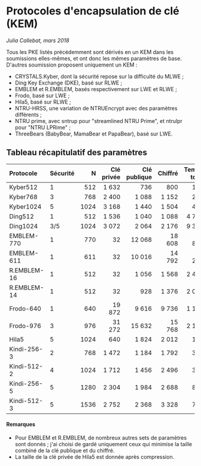# Protocoles d'encapsulation de clé (KEM)

*Julia Callebat, mars 2018*

Tous les PKE listés précédemment sont dérivés en un KEM dans les soumissions elles-mêmes, et ont donc les mêmes paramètres de base. D'autres soumission
proposent uniquement un KEM :

* CRYSTALS.Kyber, dont la sécurité repose sur la difficulté du MLWE ;
* Ding Key Exchange (DKE), basé sur RLWE ;
* EMBLEM et R.EMBLEM, basés respectivement sur LWE et RLWE ; 
* Frodo, basé sur LWE ;
* Hila5, basé sur RLWE ;
* NTRU-HRSS, une variation de NTRUEncrypt avec des paramètres différents ;
* NTRU prime, avec sntrup pour "streamlined NTRU Prime", et ntrulpr pour "NTRU LPRime" ;
* ThreeBears (BabyBear, MamaBear et PapaBear), basé sur LWE.

## Tableau récapitulatif des paramètres

| Protocole     | Sécurité  | N     | Clé privée    | Clé publique  | Chiffré   | Temps total   |
|:------------- |:--------- | -----:| -------------:| -------------:| ---------:| -------------:|
| Kyber512      | 1         | 512   | 1 632         | 736           | 800       | 169           |
| Kyber768      | 3         | 768   | 2 400         | 1 088         | 1 152     | 277           |
| Kyber1024     | 5         | 1024  | 3 168         | 1 440         | 1 504     | 402           |
| Ding512       | 1         | 512   | 1 536         | 1 040         | 1 088     | 4 700         | 
| Ding1024      | 3/5       | 1024  | 3 072         | 2 064         | 2 176     | 9 380         |
| EMBLEM-770    | 1         | 770   | 32            | 12 068        | 18 608    | 27 853        |
| EMBLEM-611    | 1         | 611   | 32            | 10 016        | 14 792    | 20 239        |
| R.EMBLEM-16   | 1         | 512   | 32            | 1 056         | 1 568     | 2 480         |
| R.EMBLEM-14   | 1         | 512   | 32            | 928           | 1 376     | 2 083         |
| Frodo-640     | 1         | 640   | 19 872        | 9 616         | 9 736     | 1 100         |
| Frodo-976     | 3         | 976   | 31 272        | 15 632        | 15 768    | 2 100         |
| Hila5         | 5         | 1024  | 640           | 1 824         | 2 012     | 175           |
| Kindi-256-3   | 2         | 768   | 1 472         | 1 184         | 1 792     | 342           |
| Kindi-512-2   | 4         | 1024  | 1 712         | 1 456         | 2 496     | 399           |
| Kindi-256-5   | 5         | 1280  | 2 304         | 1 984         | 2 688     | 811           |
| Kindi-512-3   | 5         | 1536  | 2 752         | 2 368         | 3 328     | 735           |



#### Remarques

* Pour EMBLEM et R.EMBLEM, de nombreux autres sets de paramètres sont donnés ; j'ai choisi de gardé uniquement ceux qui minimise la taille combiné de la
  clé publique et du chiffré.
* La taille de la clé privée de Hila5 est donnée après compression.
